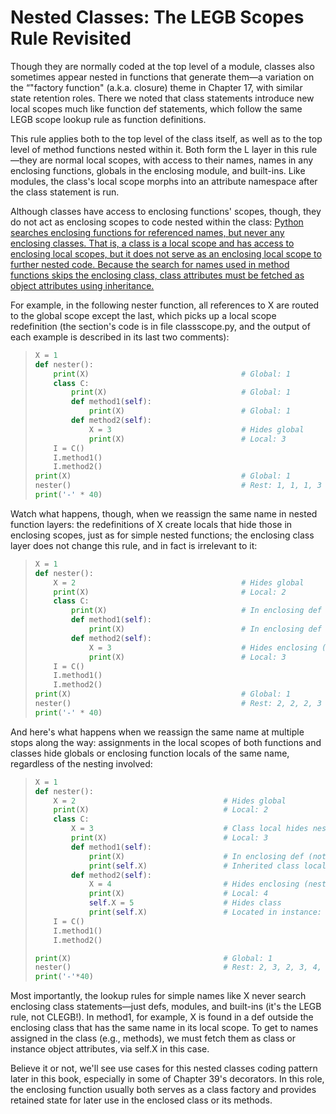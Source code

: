 # Nested Classes: The LEGB Scopes Rule Revisited

Though they are normally coded at the top level of a module, classes also sometimes
appear nested in functions that generate them—a variation on the “"factory function"
(a.k.a. closure) theme in Chapter 17, with similar state retention roles. There we noted
that class statements introduce new local scopes much like function def statements,
which follow the same LEGB scope lookup rule as function definitions.

This rule applies both to the top level of the class itself, as well as to the top level of
method functions nested within it. Both form the L layer in this rule—they are normal
local scopes, with access to their names, names in any enclosing functions, globals in
the enclosing module, and built-ins. Like modules, the class's local scope morphs into
an attribute namespace after the class statement is run.

Although classes have access to enclosing functions' scopes, though, they do not act
as enclosing scopes to code nested within the class: <u>Python searches enclosing functions
for referenced names, but never any enclosing classes. That is, a class is a local scope
and has access to enclosing local scopes, but it does not serve as an enclosing local scope
to further nested code. Because the search for names used in method functions skips
the enclosing class, class attributes must be fetched as object attributes using inheritance.</u>


For example, in the following nester function, all references to X are routed to the global
scope except the last, which picks up a local scope redefinition (the section's code is in
file classscope.py, and the output of each example is described in its last two comments):
> ```python
> X = 1
> def nester():
>     print(X) 									# Global: 1
>     class C:
>         print(X) 								# Global: 1
>         def method1(self):
>             print(X) 							# Global: 1
>         def method2(self):
>             X = 3 							# Hides global
>             print(X) 							# Local: 3
>     I = C()
>     I.method1()
>     I.method2()
> print(X) 										# Global: 1
> nester() 										# Rest: 1, 1, 1, 3
> print('-' * 40)
> ```

Watch what happens, though, when we reassign the same name in nested function
layers: the redefinitions of X create locals that hide those in enclosing scopes, just as for
simple nested functions; the enclosing class layer does not change this rule, and in fact
is irrelevant to it:
> ```python
> X = 1
> def nester():
>     X = 2 									# Hides global
>     print(X) 									# Local: 2
>     class C:
>         print(X) 								# In enclosing def (nester): 2
>         def method1(self):
>             print(X) 							# In enclosing def (nester): 2
>         def method2(self):
>             X = 3 							# Hides enclosing (nester)
>             print(X) 							# Local: 3
>     I = C()
>     I.method1()
>     I.method2()
> print(X) 										# Global: 1
> nester() 										# Rest: 2, 2, 2, 3
> print('-' * 40)
> ```

And here's what happens when we reassign the same name at multiple stops along the
way: assignments in the local scopes of both functions and classes hide globals or enclosing
function locals of the same name, regardless of the nesting involved:
> ```python
> X = 1
> def nester():
>     X = 2 								# Hides global
>     print(X) 								# Local: 2
>     class C:
>         X = 3 							# Class local hides nester's: C.X or I.X (not scoped)
>         print(X) 							# Local: 3
>         def method1(self):
>             print(X) 						# In enclosing def (not 3 in class!): 2
>             print(self.X) 				# Inherited class local: 3
>         def method2(self):
>             X = 4 						# Hides enclosing (nester, not class)
>             print(X) 						# Local: 4
>             self.X = 5 					# Hides class
>             print(self.X) 				# Located in instance: 5
>     I = C()
>     I.method1()
>     I.method2()
> 
> print(X) 									# Global: 1
> nester() 									# Rest: 2, 3, 2, 3, 4, 5
> print('-'*40)
> ```

Most importantly, the lookup rules for simple names like X never search enclosing
class statements—just defs, modules, and built-ins (it's the LEGB rule, not CLEGB!).
In method1, for example, X is found in a def outside the enclosing class that has the same
name in its local scope. To get to names assigned in the class (e.g., methods), we must
fetch them as class or instance object attributes, via self.X in this case.

Believe it or not, we'll see use cases for this nested classes coding pattern later in this
book, especially in some of Chapter 39's decorators. In this role, the enclosing function
usually both serves as a class factory and provides retained state for later use in the
enclosed class or its methods.
